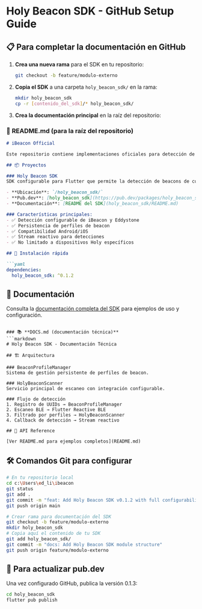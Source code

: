 # Holy Beacon SDK - GitHub Setup Guide

## 📋 Para completar la documentación en GitHub

1. **Crea una nueva rama** para el SDK en tu repositorio:
   ```bash
   git checkout -b feature/modulo-externo
   ```

2. **Copia el SDK** a una carpeta `holy_beacon_sdk/` en la rama:
   ```bash
   mkdir holy_beacon_sdk
   cp -r [contenido_del_sdk]/* holy_beacon_sdk/
   ```

3. **Crea la documentación principal** en la raíz del repositorio:

### 📝 **README.md (para la raíz del repositorio)**
```markdown
# iBeacon Official

Este repositorio contiene implementaciones oficiales para detección de iBeacons y Beacons Eddystone.

## 📦 Proyectos

### Holy Beacon SDK
SDK configurable para Flutter que permite la detección de beacons de cualquier UUID.

- **Ubicación**: `/holy_beacon_sdk/`
- **Pub.dev**: [holy_beacon_sdk](https://pub.dev/packages/holy_beacon_sdk)
- **Documentación**: [README del SDK](holy_beacon_sdk/README.md)

### Características principales:
- ✅ Detección configurable de iBeacon y Eddystone
- ✅ Persistencia de perfiles de beacon
- ✅ Compatibilidad Android/iOS
- ✅ Stream reactivo para detecciones
- ✅ No limitado a dispositivos Holy específicos

## 🚀 Instalación rápida

```yaml
dependencies:
  holy_beacon_sdk: ^0.1.2
```

## 📖 Documentación

Consulta la [documentación completa del SDK](holy_beacon_sdk/README.md) para ejemplos de uso y configuración.
```

### 📚 **DOCS.md (documentación técnica)**
```markdown
# Holy Beacon SDK - Documentación Técnica

## 🏗️ Arquitectura

### BeaconProfileManager
Sistema de gestión persistente de perfiles de beacon.

### HolyBeaconScanner  
Servicio principal de escaneo con integración configurable.

### Flujo de detección
1. Registro de UUIDs → BeaconProfileManager
2. Escaneo BLE → Flutter Reactive BLE
3. Filtrado por perfiles → HolyBeaconScanner
4. Callback de detección → Stream reactivo

## 🔧 API Reference

[Ver README.md para ejemplos completos](README.md)
```

## 🛠️ **Comandos Git para configurar**

```bash
# En tu repositorio local
cd c:\Users\ed_li\ibeacon
git status
git add .
git commit -m "feat: Add Holy Beacon SDK v0.1.2 with full configurability"
git push origin main

# Crear rama para documentación del SDK
git checkout -b feature/modulo-externo
mkdir holy_beacon_sdk
# Copia aquí el contenido de tu SDK
git add holy_beacon_sdk/
git commit -m "docs: Add Holy Beacon SDK module structure"
git push origin feature/modulo-externo
```

## 🔄 **Para actualizar pub.dev**

Una vez configurado GitHub, publica la versión 0.1.3:

```bash
cd holy_beacon_sdk
flutter pub publish
```